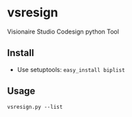 # vsresign
Visionaire Studio Codesign python Tool


## Install
* Use setuptools: `easy_install biplist`

## Usage
`vsresign.py --list `
 
